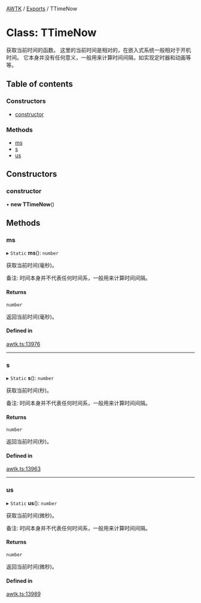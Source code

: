 [AWTK](../README.md) / [Exports](../modules.md) / TTimeNow

# Class: TTimeNow

获取当前时间的函数。
这里的当前时间是相对的，在嵌入式系统一般相对于开机时间。
它本身并没有任何意义，一般用来计算时间间隔，如实现定时器和动画等等。

## Table of contents

### Constructors

- [constructor](TTimeNow.md#constructor)

### Methods

- [ms](TTimeNow.md#ms)
- [s](TTimeNow.md#s)
- [us](TTimeNow.md#us)

## Constructors

### constructor

• **new TTimeNow**()

## Methods

### ms

▸ `Static` **ms**(): `number`

获取当前时间(毫秒)。

备注: 时间本身并不代表任何时间系，一般用来计算时间间隔。

#### Returns

`number`

返回当前时间(毫秒)。

#### Defined in

[awtk.ts:13976](https://github.com/zlgopen/awtk-binding/blob/25012c6/tools/code_gen/js/output/awtk.ts#L13976)

___

### s

▸ `Static` **s**(): `number`

获取当前时间(秒)。

备注: 时间本身并不代表任何时间系，一般用来计算时间间隔。

#### Returns

`number`

返回当前时间(秒)。

#### Defined in

[awtk.ts:13963](https://github.com/zlgopen/awtk-binding/blob/25012c6/tools/code_gen/js/output/awtk.ts#L13963)

___

### us

▸ `Static` **us**(): `number`

获取当前时间(微秒)。

备注: 时间本身并不代表任何时间系，一般用来计算时间间隔。

#### Returns

`number`

返回当前时间(微秒)。

#### Defined in

[awtk.ts:13989](https://github.com/zlgopen/awtk-binding/blob/25012c6/tools/code_gen/js/output/awtk.ts#L13989)
